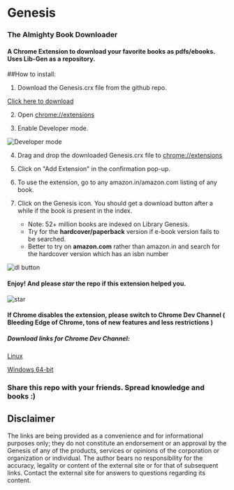 # Genesis
### The Almighty Book Downloader

#### A Chrome Extension to download your favorite books as pdfs/ebooks. Uses Lib-Gen as a repository.

##How to install:

1. Download the Genesis.crx file from the github repo.

  [Click here to download](https://github.com/samj1912/Genesis/raw/master/Genesis.crx)

2. Open [chrome://extensions](chrome://extensions)

3. Enable Developer mode.

  ![Developer mode](http://i.imgur.com/cfc3XcGg.png)

4. Drag and drop the downloaded Genesis.crx file to [chrome://extensions](chrome://extensions)

5. Click on "Add Extension" in the confirmation pop-up.

6. To use the extension, go to any amazon.in/amazon.com listing of any book.

7. Click on the Genesis icon. You should get a download button after a while if the book is present in the index.
   * Note: 52+ million books are indexed on Library Genesis. 
   * Try for the **hardcover/paperback** version if e-book version fails to be searched. 
   * Better to try on **amazon.com** rather than amazon.in and search for the hardcover version which has an isbn number 

  ![dl button](http://i.imgur.com/zpTp2V6.png)

#### Enjoy! And please *star* the repo if this extension helped you.

![star](http://i.imgur.com/Uhx7FOA.png)

#### If Chrome disables the extension, please switch to Chrome Dev Channel ( Bleeding Edge of Chrome, tons of new features and less restrictions )
##### Download links for Chrome Dev Channel:

[Linux](https://www.google.com/chrome/browser/desktop/index.html?platform=linux&extra=devchannel) 

[Windows 64-bit](https://www.google.com/chrome/browser/desktop/index.html?extra=devchannel&platform=win64)

### Share this repo with your friends. Spread knowledge and books :) 


Disclaimer
----------

The links are being provided as a convenience and for informational purposes only; they do not constitute an endorsement or an approval by the Genesis of any of the products, services or opinions of the corporation or organization or individual. The author bears no responsibility for the accuracy, legality or content of the external site or for that of subsequent links. Contact the external site for answers to questions regarding its content.
